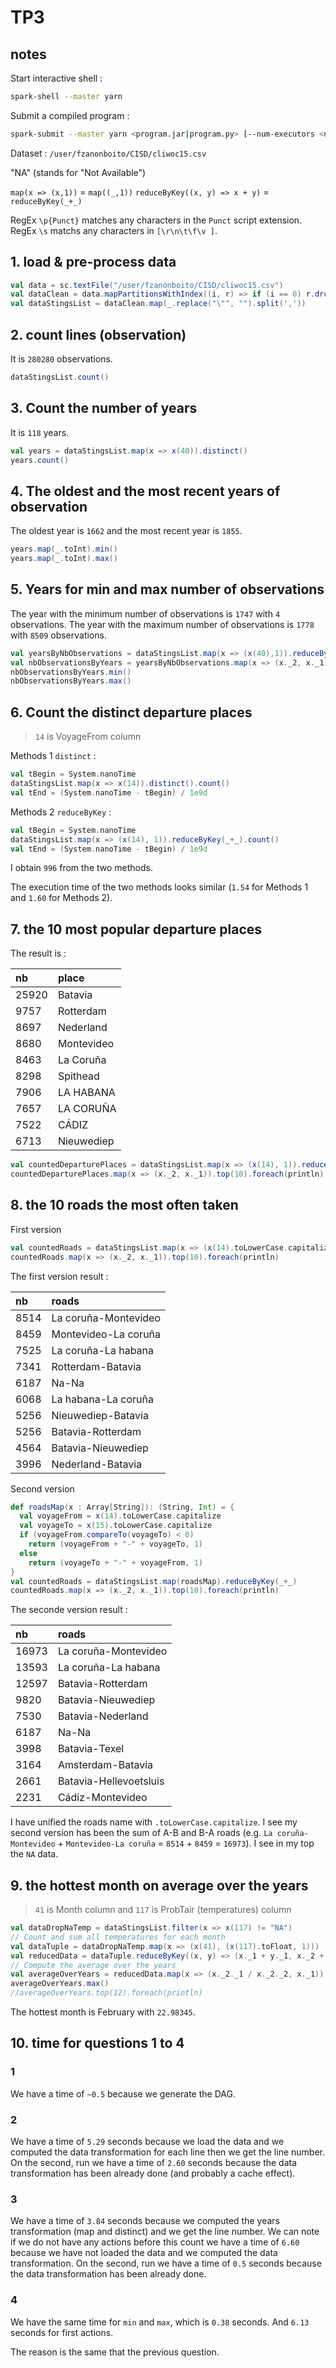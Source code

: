 # TP3

## notes

Start interactive shell :

```bash
spark-shell --master yarn
```

Submit a compiled program :

```bash
spark-submit --master yarn <program.jar|program.py> [--num-executors <nb>]
```

Dataset : `/user/fzanonboito/CISD/cliwoc15.csv`

"NA" (stands for "Not Available")

`map(x => (x,1))` = `map((_,1))`
`reduceByKey((x, y) => x + y)` = `reduceByKey(_+_)`

RegEx `\p{Punct}` matches any characters in the `Punct` script extension.
RegEx `\s` matchs any characters in `[\r\n\t\f\v ]`.

## 1. load & pre-process data

```scala
val data = sc.textFile("/user/fzanonboito/CISD/cliwoc15.csv")
val dataClean = data.mapPartitionsWithIndex((i, r) => if (i == 0) r.drop(1) else r)
val dataStingsList = dataClean.map(_.replace("\"", "").split(','))
```

## 2. count lines (observation)

It is `280280` observations.

```scala
dataStingsList.count()
```

## 3. Count the number of years

It is `118` years.

```scala
val years = dataStingsList.map(x => x(40)).distinct()
years.count()
```

## 4. The oldest and the most recent years of observation

The oldest year is `1662` and the most recent year is `1855`.

```scala
years.map(_.toInt).min()
years.map(_.toInt).max()
```

## 5. Years for min and max number of observations

The year with the minimum number of observations is `1747` with `4` observations.
The year with the maximum number of observations is `1778` with `8509` observations.

```scala
val yearsByNbObservations = dataStingsList.map(x => (x(40),1)).reduceByKey(_+_)
val nbObservationsByYears = yearsByNbObservations.map(x => (x._2, x._1))
nbObservationsByYears.min()
nbObservationsByYears.max()
```

## 6. Count the distinct departure places

> `14` is VoyageFrom column

Methods 1 `distinct` :

```scala
val tBegin = System.nanoTime
dataStingsList.map(x => x(14)).distinct().count()
val tEnd = (System.nanoTime - tBegin) / 1e9d

```

Methods 2 `reduceByKey` :

```scala
val tBegin = System.nanoTime
dataStingsList.map(x => (x(14), 1)).reduceByKey(_+_).count()
val tEnd = (System.nanoTime - tBegin) / 1e9d

```

I obtain `996` from the two methods.

The execution time of the two methods looks similar (`1.54` for Methods 1 and `1.60` for Methods 2).

## 7. the 10 most popular departure places

The result is :

| nb    | place      |
| :---- | :--------- |
| 25920 | Batavia    |
| 9757  | Rotterdam  |
| 8697  | Nederland  |
| 8680  | Montevideo |
| 8463  | La Coruña  |
| 8298  | Spithead   |
| 7906  | LA HABANA  |
| 7657  | LA CORUÑA  |
| 7522  | CÁDIZ      |
| 6713  | Nieuwediep |

```scala
val countedDeparturePlaces = dataStingsList.map(x => (x(14), 1)).reduceByKey(_+_)
countedDeparturePlaces.map(x => (x._2, x._1)).top(10).foreach(println)
```

## 8. the 10 roads the most often taken

First version

```scala
val countedRoads = dataStingsList.map(x => (x(14).toLowerCase.capitalize + "-" + x(15).toLowerCase.capitalize, 1)).reduceByKey(_+_)
countedRoads.map(x => (x._2, x._1)).top(10).foreach(println)
```

The first version result :

| nb   | roads                |
| :--- | :------------------- |
| 8514 | La coruña-Montevideo |
| 8459 | Montevideo-La coruña |
| 7525 | La coruña-La habana  |
| 7341 | Rotterdam-Batavia    |
| 6187 | Na-Na                |
| 6068 | La habana-La coruña  |
| 5256 | Nieuwediep-Batavia   |
| 5256 | Batavia-Rotterdam    |
| 4564 | Batavia-Nieuwediep   |
| 3996 | Nederland-Batavia    |

Second version

```scala
def roadsMap(x : Array[String]): (String, Int) = {
  val voyageFrom = x(14).toLowerCase.capitalize
  val voyageTo = x(15).toLowerCase.capitalize
  if (voyageFrom.compareTo(voyageTo) < 0)
    return (voyageFrom + "-" + voyageTo, 1)
  else
    return (voyageTo + "-" + voyageFrom, 1)
}
val countedRoads = dataStingsList.map(roadsMap).reduceByKey(_+_)
countedRoads.map(x => (x._2, x._1)).top(10).foreach(println)
```

The seconde version result :

| nb    | roads                  |
| :---- | :--------------------- |
| 16973 | La coruña-Montevideo   |
| 13593 | La coruña-La habana    |
| 12597 | Batavia-Rotterdam      |
| 9820  | Batavia-Nieuwediep     |
| 7530  | Batavia-Nederland      |
| 6187  | Na-Na                  |
| 3998  | Batavia-Texel          |
| 3164  | Amsterdam-Batavia      |
| 2661  | Batavia-Hellevoetsluis |
| 2231  | Cádiz-Montevideo       |

I have unified the roads name with `.toLowerCase.capitalize`.
I see my second version has been the sum of A-B and B-A roads (e.g. `La coruña-Montevideo` + `Montevideo-La coruña` = `8514` + `8459` = `16973`).
I see in my top the `NA` data.

## 9. the hottest month on average over the years

> `41` is Month column and `117` is ProbTair (temperatures) column

```scala
val dataDropNaTemp = dataStingsList.filter(x => x(117) != "NA")
// Count and sum all temperatures for each month
val dataTuple = dataDropNaTemp.map(x => (x(41), (x(117).toFloat, 1)))
val reducedData = dataTuple.reduceByKey((x, y) => (x._1 + y._1, x._2 + y._2))
// Compute the average over the years
val averageOverYears = reducedData.map(x => (x._2._1 / x._2._2, x._1))
averageOverYears.max()
//averageOverYears.top(12).foreach(println)
```

The hottest month is February with `22.98345`.

## 10. time for questions 1 to 4

### 1

We have a time of `~0.5` because we generate the DAG.

### 2

We have a time of `5.29` seconds because we load the data and we computed the data transformation for each line then we get the line number.
On the second, run we have a time of `2.60` seconds because the data transformation has been already done (and probably a cache effect).

### 3

We have a time of `3.84` seconds because we computed the years transformation (map and distinct) and we get the line number. We can note if we do not have any actions before this count we have a time of `6.60` because we have not loaded the data and we computed the data transformation.
On the second, run we have a time of `0.5` seconds because the data transformation has been already done.

### 4

We have the same time for `min` and `max`, which is `0.38` seconds.
And `6.13` seconds for first actions.

The reason is the same that the previous question.
